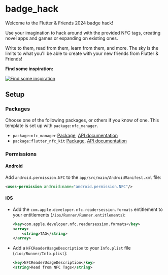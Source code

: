 # badge_hack

Welcome to the Flutter & Friends 2024 badge hack!

Use your imagination to hack around with the provided NFC tags,
creating novel apps and games or expanding on existing ones.

Write to them, read from them, learn from them, and more.
The sky is the limits to what you'll be able to create with
your new friends from Flutter & Friends!

**Find some inspiration:**

[![Find some inspiration](https://i.ytimg.com/vi/3cqamQYBiSA/sddefault.jpg)](https://www.youtube.com/watch?v=3cqamQYBiSA)

## Setup

### Packages

Choose one of the following packages, or others if you know of one.
This template is set up with `package:nfc_manager`.

- `package:nfc_manager` [Package](https://pub.dev/package/nfc_manager), [API documentation](https://pub.dev/documentation/nfc_manager)
- `package:flutter_nfc_kit` [Package](https://pub.dev/package/flutter_nfc_kit), [API documentation](https://pub.dev/documentation/flutter_nfc_kit)

### Permissions

#### Android

Add `android.permission.NFC` to the `app/src/main/AndroidManifest.xml` file:

```xml
<uses-permission android:name="android.permission.NFC"/>
```

#### iOS

- Add the `com.apple.developer.nfc.readersession.formats` entitlement
  to your entitlements (`/ios/Runner/Runner.entitlements`):

  ```xml
  <key>com.apple.developer.nfc.readersession.formats</key>
  <array>
      <string>TAG</string>
  </array>
  ```

- Add a `NFCReaderUsageDescription` to
  your `Info.plist` file (`/ios/Runner/Info.plist`):

  ```xml
  <key>NFCReaderUsageDescription</key>
  <string>Read from NFC Tags</string>
  ```
